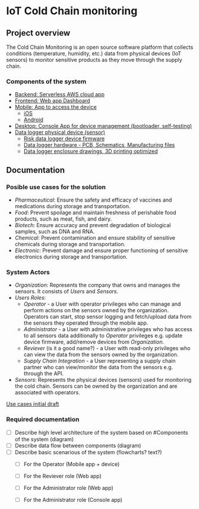 # IoT Cold Chain monitoring

## Project overview

The Cold Chain Monitoring is an open source software platform that collects conditions (temperature, humidity, etc.) data from physical devices (IoT sensors) to monitor sensitive products as they move through the supply chain.

### Components of the system

- [Backend: Serverless AWS cloud app]()
- [Frontend: Web app Dashboard]()
- [Mobile: App to access the device]()
    - [iOS]()
    - [Android]()
- [Desktop: Console App for device management (bootloader, self-testing)]()
- [Data logger physical device (sensor)](https://github.com/polesskiy-dev/iot-risk-data-logger-nfc-samd21)
    - [Risk data logger device firmware](https://github.com/polesskiy-dev/iot-risk-data-logger-nfc-samd21/tree/main/firmware)
    - [Data logger hardware - PCB, Schematics, Manufacturing files](https://github.com/polesskiy-dev/iot-risk-data-logger-nfc-samd21/tree/main/hardware)
    - [Data logger enclosure drawings, 3D printing optimized](https://github.com/polesskiy-dev/iot-risk-data-logger-nfc-samd21/tree/main/enclosure)
    
## Documentation

### Posible use cases for the solution

- *Pharmaceutical*: Ensure the safety and efficacy of vaccines and medications during storage and transportation.
- *Food*: Prevent spoilage and maintain freshness of perishable food products, such as meat, fish, and dairy.
- *Biotech*: Ensure accuracy and prevent degradation of biological samples, such as DNA and RNA.
- *Chemical*: Prevent contamination and ensure stability of sensitive chemicals during storage and transportation.
- *Electronic*: Prevent damage and ensure proper functioning of sensitive electronics during storage and transportation.

### System Actors

- *Organization*: Represents the company that owns and manages the sensors. It consists of *Users* and *Sensors*.
- *Users Roles*:
    - *Operator* - a User with operator privileges who can manage and perform actions on the sensors owned by the organization. Operators can start, stop sensor logging and fetch/upload data from the sensors they operated through the mobile app.
    - *Administrator* - a User with administrative privileges who has access to all sensors data additionally to *Operator* privileges e.g. update device firmware, add/remove devices from *Organization*.
    - *Reviever* (is it a good name?) - a User with read-only privileges who can view the data from the sensors owned by the organization. 
    - *Supply Chain Integration* - a User representing a supply chain partner who can view/monitor the data from the sensors e.g. through the API.
- *Sensors*: Represents the physical devices (sensors) used for monitoring the cold chain. Sensors can be owned by the organization and are associated with operators.

[Use cases initial draft](./docs/requirements/usecases.md)

### Required documentation
- [ ] Describe high level architecture of the system based on #Components of the system (diagram)
- [ ] Describe data flow between components (diagram)
- [ ] Describe basic scenarious of the system (flowcharts? text?)
    - [ ] For the Operator (Mobile app + device)
    - [ ] For the Reviever role (Web app)
    - [ ] For the Administrator role (Web app)
    - [ ] For the Administrator role (Console app)

